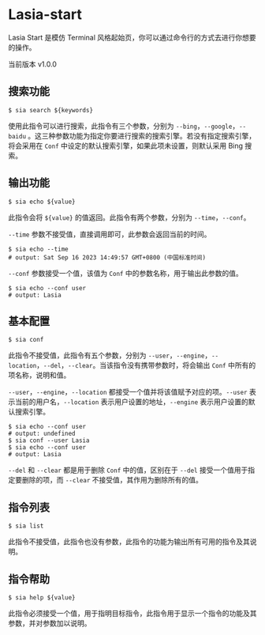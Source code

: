 # Lasia-start

Lasia Start 是模仿 Terminal 风格起始页，你可以通过命令行的方式去进行你想要的操作。

当前版本 v1.0.0

## 搜索功能

```shell
$ sia search ${keywords}
```

使用此指令可以进行搜索，此指令有三个参数，分别为 `--bing`，`--google`，`--baidu` 。这三种参数功能为指定你要进行搜索的搜索引擎。若没有指定搜索引擎，将会采用在 `Conf` 中设定的默认搜索引擎，如果此项未设置，则默认采用 Bing 搜索。

## 输出功能

```shell
$ sia echo ${value}
```

此指令会将 `${value}` 的值返回。此指令有两个参数，分别为 `--time`，`--conf`。

`--time` 参数不接受值，直接调用即可，此参数会返回当前的时间。

```shell
$ sia echo --time
# output: Sat Sep 16 2023 14:49:57 GMT+0800 (中国标准时间)
```

`--conf` 参数接受一个值，该值为 `Conf` 中的参数名称，用于输出此参数的值。

```shell
$ sia echo --conf user
# output: Lasia
```

## 基本配置

```shell
$ sia conf
```

此指令不接受值，此指令有五个参数，分别为 `--user`，`--engine`，`--location`，`--del`，`--clear`。当该指令没有携带参数时，将会输出 `Conf` 中所有的项名称，说明和值。

`--user`，`--engine`，`--location` 都接受一个值并将该值赋予对应的项。`--user` 表示当前的用户名，`--location` 表示用户设置的地址，`--engine` 表示用户设置的默认搜索引擎。

```shell
$ sia echo --conf user
# output: undefined
$ sia conf --user Lasia
$ sia echo --conf user
# output: Lasia
```

`--del` 和 `--clear` 都是用于删除 `Conf` 中的值，区别在于 `--del` 接受一个值用于指定要删除的项，而 `--clear` 不接受值，其作用为删除所有的值。

## 指令列表

```shell
$ sia list
```

此指令不接受值，此指令也没有参数，此指令的功能为输出所有可用的指令及其说明。

## 指令帮助

```shell
$ sia help ${value}
```

此指令必须接受一个值，用于指明目标指令，此指令用于显示一个指令的功能及其参数，并对参数加以说明。
